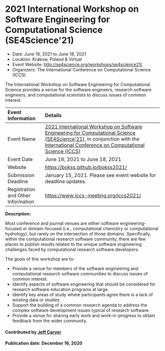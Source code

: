 
# 2021 International Workshop on Software Engineering for Computational Science (SE4Science'21)

- Date: June 16, 2021 to June 18, 2021
- Location: Krakow, Poland & Virtual
- Event Website: http://se4science.org/workshops/se4science21/
- Organizers:  The International Conference on Computational Science (ICCS)

<!-- begin deck text -->
The International Workshop on Software Engineering for Computational Science provides a venue for the software engineers, research software engineers, and computational scientists to discuss issues of common interest.
<!-- end deck text -->

Event Information | Details
:--- | :---			   
Event Name | [2021 International Workshop on Software Engineering for Computational Science (SE4Science'21)](https://se4science.org/workshops/se4science21/index.htm), in conjunction with the [International Conference on Computational Science (ICCS)](https://www.iccs-meeting.org/iccs2021/)
Event Date | June 16, 2021 to June 18, 2021
Website | https://bokss.github.io/bokss2021/
Submission Deadline | January 15, 2021. Please see event website for deadline updates.
Registration and Other Information | https://www.iccs-meeting.org/iccs2021/

**Description:**

Most conference and journal venues are either software engineering-focused or domain-focused (i.e., computational chemistry or computational hydrology), but rarely on the intersection of those domains. Specifically, within the computational research software community, there are few places to publish results related to the unique software engineering challenges faced by computational research software developers.

The goals of this workshop are to:
- Provide a venue for members of the software engineering and computational research software communities to discuss issues of common interest.
- Identify aspects of software engineering that should be considered for research software education programs at large.
- Identify key areas of study where participants agree there is a lack of existing data or studies.
- Support the building of a common research agenda to address the complex software development issues typical of research software.
- Provide a venue for sharing early work and work-in-progress to obtain feedback from the wider community.

#### Contributed by [Jeff Carver](https://github.com/JeffCarver "Jeff Carver GitHub Profile")

#### Publication date: December 16, 2020

<!---
Publish: yes
RSS update: 2020-12-16
Categories: development, collaboration
Topics: software engineering, projects and organizations
Tags: workshop
Level: 2
Prerequisites: WhatIsCseSwProductivity.md
Aggregate: none
--->
